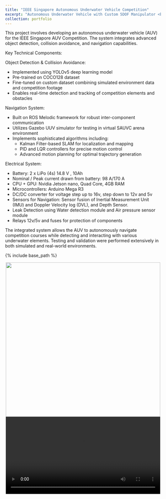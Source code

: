 ```yaml
---
title: "IEEE Singapore Autonomous Underwater Vehicle Competition"
excerpt: "Autonomous Underwater Vehicle with Custom 5DOF Manipulator <br/><img src='{{ base_path }}/images/image_2_0.jpg'>"
collection: portfolio
---
```

This project involves developing an autonomous underwater vehicle (AUV) for the IEEE Singapore AUV Competition. The system integrates advanced object detection, collision avoidance, and navigation capabilities.

Key Technical Components:

Object Detection & Collision Avoidance:
- Implemented using YOLOv5 deep learning model
- Pre-trained on COCO128 dataset
- Fine-tuned on custom dataset combining simulated environment data and competition footage
- Enables real-time detection and tracking of competition elements and obstacles

Navigation System:
- Built on ROS Melodic framework for robust inter-component communication
- Utilizes Gazebo UUV simulator for testing in virtual SAUVC arena environment
- Implements sophisticated algorithms including:
  - Kalman Filter-based SLAM for localization and mapping
  - PID and LQR controllers for precise motion control
  - Advanced motion planning for optimal trajectory generation

Electrical System:
- Battery: 2 x LiPo (4s) 14.8 V , 10Ah
- Nominal / Peak current drawn from battery: 98 A/170 A
- CPU + GPU: Nvidia Jetson nano, Quad Core, 4GB RAM
- Microcontrollers: Arduino Mega R3
- DC/DC converter for voltage step up to 16v, step down to 12v and 5v
- Sensors for Navigation: Sensor fusion of Inertial Measurement Unit (IMU) and Doppler Velocity log (DVL), and Depth Sensor.
- Leak Detection using Water detection module and Air pressure sensor module
- Relays 12v/5v and fuses for protection of components

The integrated system allows the AUV to autonomously navigate competition courses while detecting and interacting with various underwater elements. Testing and validation were performed extensively in both simulated and real-world environments.



{% include base_path %}
<div style="text-align: center;">
  <img src="{{ base_path }}/images/image_2_1.png" width="500">
</div>


<div style="text-align: center;">
  <video controls width="500">
    <source src="{{ base_path }}/images/video_2_1.mp4" type="video/mp4">
  </video>
</div>
